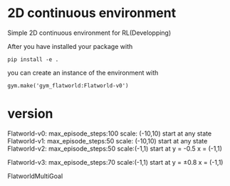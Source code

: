 # 2D continuous environment
Simple 2D continuous environment for RL(Developping)

After you have installed your package with 

```
pip install -e .
```
you can create an instance of the environment with 
```
gym.make('gym_flatworld:Flatworld-v0')
```

# version
Flatworld-v0:  max_episode_steps:100 scale: (-10,10)
start at any state 
Flatworld-v1:  max_episode_steps:50 scale: (-10,10)
start at any state 
Flatworld-v2: max_episode_steps:50 scale:(-1,1)
start at y = -0.5 x = (-1,1)

Flatworld-v3: max_episode_steps:70 scale:(-1,1)
start at y = ±0.8 x = (-1,1)


FlatworldMultiGoal